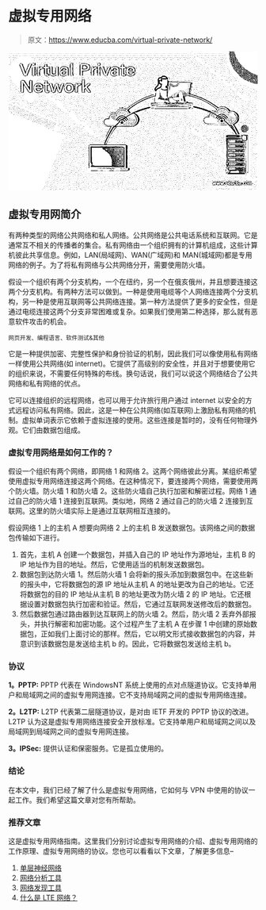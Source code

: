 # 虚拟专用网络

> 原文：<https://www.educba.com/virtual-private-network/>

![Virtual Private Network](img/8edf51d7c89a8057ad94b6893cfb15e8.png)



## 虚拟专用网简介

有两种类型的网络公共网络和私人网络。公共网络是公共电话系统和互联网。它是通常互不相关的传播者的集合。私有网络由一个组织拥有的计算机组成，这些计算机彼此共享信息。例如，LAN(局域网)、WAN(广域网)和 MAN(城域网)都是专用网络的例子。为了将私有网络与公共网络分开，需要使用防火墙。

假设一个组织有两个分支机构，一个在纽约，另一个在俄亥俄州，并且想要连接这两个分支机构。有两种方法可以做到。一种是使用电缆等个人网络连接两个分支机构，另一种是使用互联网等公共网络连接。第一种方法提供了更多的安全性，但是通过电缆连接这两个分支非常困难或复杂。如果我们使用第二种选择，那么就有恶意软件攻击的机会。

<small>网页开发、编程语言、软件测试&其他</small>

它是一种提供加密、完整性保护和身份验证的机制，因此我们可以像使用私有网络一样使用公共网络(如 internet)。它提供了高级别的安全性，并且对于想要使用它的组织来说，不需要任何特殊的布线。换句话说，我们可以说这个网络结合了公共网络和私有网络的优点。

它可以连接组织的远程网络，也可以用于允许旅行用户通过 internet 以安全的方式远程访问私有网络。因此，这是一种在公共网络(如互联网)上激励私有网络的机制。虚拟单词表示它依赖于虚拟连接的使用。这些连接是暂时的，没有任何物理外观。它们由数据包组成。

### 虚拟专用网络是如何工作的？

假设一个组织有两个网络，即网络 1 和网络 2。这两个网络彼此分离。某组织希望使用虚拟专用网络连接这两个网络。在这种情况下，要连接两个网络，需要使用两个防火墙。防火墙 1 和防火墙 2。这些防火墙自己执行加密和解密过程。网络 1 通过自己的防火墙 1 连接到互联网。类似地，网络 2 通过自己的防火墙 2 连接到互联网。这里的防火墙实际上是通过互联网相互连接的。

假设网络 1 上的主机 A 想要向网络 2 上的主机 B 发送数据包。该网络之间的数据包传输如下进行。

1.  首先，主机 A 创建一个数据包，并插入自己的 IP 地址作为源地址，主机 B 的 IP 地址作为目的地址。然后，它使用适当的机制发送数据包。
2.  数据包到达防火墙 1。然后防火墙 1 会将新的报头添加到数据包中。在这些新的报头中，它将数据包的源 IP 地址从主机 A 的地址更改为自己的地址。它还将数据包的目的 IP 地址从主机 B 的地址更改为防火墙 2 的 IP 地址。它还根据设置对数据包执行加密和验证。然后，它通过互联网发送修改后的数据包。
3.  然后数据包通过路由器到达互联网上的防火墙 2。然后，防火墙 2 丢弃外部报头，并执行解密和加密功能。这个过程产生了主机 A 在步骤 1 中创建的原始数据包，正如我们上面讨论的那样。然后，它以明文形式接收数据包的内容，并意识到该数据包是发送给主机 b 的。因此，它将数据包发送给主机 b。

### 协议

**1。PPTP:** PPTP 代表在 WindowsNT 系统上使用的点对点隧道协议。它支持单用户和局域网之间的虚拟专用网连接。它不支持局域网之间的虚拟专用网络连接。

**2。L2TP:** L2TP 代表第二层隧道协议，是对由 IETF 开发的 PPTP 协议的改进。L2TP 认为这是虚拟专用网络连接安全开放标准。它支持单用户和局域网之间以及局域网到局域网之间的虚拟专用网连接。

**3。IPSec:** 提供认证和保密服务。它是孤立使用的。

### 结论

在本文中，我们已经了解了什么是虚拟专用网络，它如何与 VPN 中使用的协议一起工作。我们希望这篇文章对您有所帮助。

### 推荐文章

这是虚拟专用网络指南。这里我们分别讨论虚拟专用网络的介绍、虚拟专用网络的工作原理、虚拟专用网络的协议。您也可以看看以下文章，了解更多信息–

1.  [单层神经网络](https://www.educba.com/single-layer-neural-network/)
2.  [网络分析工具](https://www.educba.com/network-analysis-tools/)
3.  [网络发现工具](https://www.educba.com/network-discovery-tools/)
4.  [什么是 LTE 网络？](https://www.educba.com/what-is-lte-network/)





